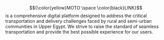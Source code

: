 $${\color{yellow}MOTO \space \color{black}LINK}$$ is a comprehensive digital platform designed to address the critical transportation and delivery challenges faced by rural and semi-urban communities in Upper Egypt. We strive to raise the standard of seamless transportation and provide the best possible experience for our users.
